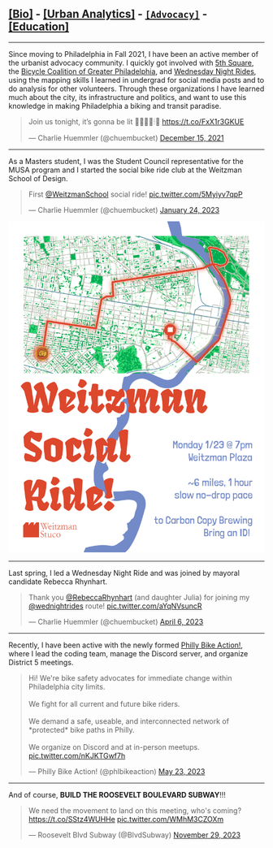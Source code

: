 ## [[Bio]](/index.md) - [[Urban Analytics]](/portfolio.md) - [```[Advocacy]```](/advocacy.md) - [[Education]](/education.md) 

---

Since moving to Philadelphia in Fall 2021, I have been an active member of the urbanist advocacy community. I quickly got involved with [5th Square](https://www.5thsq.org/), the [Bicycle Coalition of Greater Philadelphia](https://bicyclecoalition.org/), and [Wednesday Night Rides](https://wednightrides.org/), using the mapping skills I learned in undergrad for social media posts and to do analysis for other volunteers. Through these organizations I have learned much about the city, its infrastructure and politics, and want to use this knowledge in making Philadelphia a biking and transit paradise. 

<blockquote class="twitter-tweet"><p lang="en" dir="ltr">Join us tonight, it’s gonna be lit 🚥🚨🎄💡🕯🔦 <a href="https://t.co/FxX1r3GKUE">https://t.co/FxX1r3GKUE</a></p>&mdash; Charlie Huemmler (@chuembucket) <a href="https://twitter.com/chuembucket/status/1471183644437975041?ref_src=twsrc%5Etfw">December 15, 2021</a></blockquote> <script async src="https://platform.twitter.com/widgets.js" charset="utf-8"></script>

---

As a Masters student, I was the Student Council representative for the MUSA program and I started the social bike ride club at the Weitzman School of Design.

<blockquote class="twitter-tweet"><p lang="en" dir="ltr">First <a href="https://twitter.com/WeitzmanSchool?ref_src=twsrc%5Etfw">@WeitzmanSchool</a> social ride! <a href="https://t.co/5Myiyv7qpP">pic.twitter.com/5Myiyv7qpP</a></p>&mdash; Charlie Huemmler (@chuembucket) <a href="https://twitter.com/chuembucket/status/1617712681183744002?ref_src=twsrc%5Etfw">January 24, 2023</a></blockquote> <script async src="https://platform.twitter.com/widgets.js" charset="utf-8"></script>

<img src="images/SocialRide_Flyer.jpg?raw=true"/>

---

Last spring, I led a Wednesday Night Ride and was joined by mayoral candidate Rebecca Rhynhart.

<blockquote class="twitter-tweet"><p lang="en" dir="ltr">Thank you <a href="https://twitter.com/RebeccaRhynhart?ref_src=twsrc%5Etfw">@RebeccaRhynhart</a> (and daughter Julia) for joining my <a href="https://twitter.com/wednightrides?ref_src=twsrc%5Etfw">@wednightrides</a> route! <a href="https://t.co/aYqNVsuncR">pic.twitter.com/aYqNVsuncR</a></p>&mdash; Charlie Huemmler (@chuembucket) <a href="https://twitter.com/chuembucket/status/1644047183870840833?ref_src=twsrc%5Etfw">April 6, 2023</a></blockquote> <script async src="https://platform.twitter.com/widgets.js" charset="utf-8"></script>

---

Recently, I have been active with the newly formed [Philly Bike Action!](https://bikeaction.org/), where I lead the coding team, manage the Discord server, and organize District 5 meetings. 

<blockquote class="twitter-tweet"><p lang="en" dir="ltr">Hi! We&#39;re bike safety advocates for immediate change within Philadelphia city limits.<br><br>We fight for all current and future bike riders.<br><br>We demand a safe, useable, and interconnected network of *protected* bike paths in Philly.<br><br>We organize on Discord and at in-person meetups. <a href="https://t.co/nKJKTGwf7h">pic.twitter.com/nKJKTGwf7h</a></p>&mdash; Philly Bike Action! (@phlbikeaction) <a href="https://twitter.com/phlbikeaction/status/1661061201357422652?ref_src=twsrc%5Etfw">May 23, 2023</a></blockquote> <script async src="https://platform.twitter.com/widgets.js" charset="utf-8"></script>

---

And of course, **BUILD THE ROOSEVELT BOULEVARD SUBWAY**!!!

<blockquote class="twitter-tweet"><p lang="en" dir="ltr">We need the movement to land on this meeting, who&#39;s coming? <a href="https://t.co/SStz4WUHHe">https://t.co/SStz4WUHHe</a> <a href="https://t.co/WMhM3CZOXm">pic.twitter.com/WMhM3CZOXm</a></p>&mdash; Roosevelt Blvd Subway (@BlvdSubway) <a href="https://twitter.com/BlvdSubway/status/1729993134610723137?ref_src=twsrc%5Etfw">November 29, 2023</a></blockquote> <script async src="https://platform.twitter.com/widgets.js" charset="utf-8"></script>

